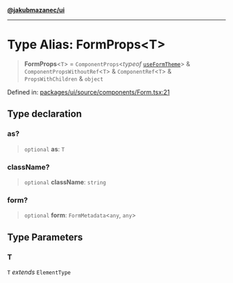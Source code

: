 [**@jakubmazanec/ui**](../README.md)

---

# Type Alias: FormProps\<T\>

> **FormProps**\<`T`\> = `ComponentProps`\<_typeof_ [`useFormTheme`](../variables/useFormTheme.md)\>
> & `ComponentPropsWithoutRef`\<`T`\> & `ComponentRef`\<`T`\> & `PropsWithChildren` & `object`

Defined in:
[packages/ui/source/components/Form.tsx:21](https://github.com/jakubmazanec/tools/blob/a9ba87d349a220bbed24d161794f90a6ba6009e5/packages/ui/source/components/Form.tsx#L21)

## Type declaration

### as?

> `optional` **as**: `T`

### className?

> `optional` **className**: `string`

### form?

> `optional` **form**: `FormMetadata`\<`any`, `any`\>

## Type Parameters

### T

`T` _extends_ `ElementType`
